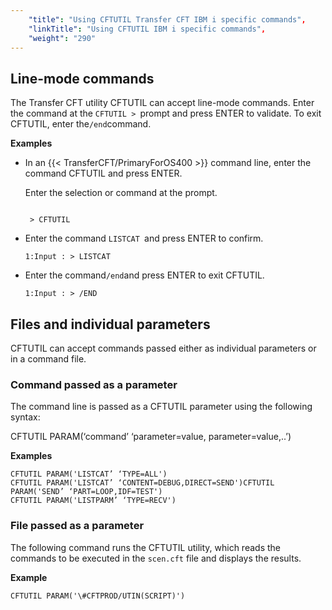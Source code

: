```yaml
---
    "title": "Using CFTUTIL Transfer CFT IBM i specific commands",
    "linkTitle": "Using CFTUTIL IBM i specific commands",
    "weight": "290"
---
```

Line-mode commands
------------------

The Transfer CFT utility CFTUTIL can accept line-mode commands. Enter the command at the `CFTUTIL > `prompt and press ENTER to validate. To exit CFTUTIL, enter the` /end `command.

****Examples****

- In an {{< TransferCFT/PrimaryForOS400  >}} command line, enter the command CFTUTIL and press ENTER.

    Enter the selection or command at the prompt.

    ```

     > CFTUTIL
    ```

- Enter the command `LISTCAT `and press ENTER to confirm.
    ```
    1:Input : > LISTCAT
    ```
- Enter the command` /end `and press ENTER to exit CFTUTIL.
    ```
    1:Input : > /END
    ```

Files and individual parameters
-------------------------------

CFTUTIL can accept commands passed either as individual parameters or in a command file.

### Command passed as a parameter

The command line is passed as a CFTUTIL parameter using the following syntax:

CFTUTIL PARAM(‘command’ ‘parameter=value, parameter=value,..’)

******Examples******

```
CFTUTIL PARAM('LISTCAT’ ‘TYPE=ALL')
CFTUTIL PARAM('LISTCAT’ ‘CONTENT=DEBUG,DIRECT=SEND')CFTUTIL PARAM('SEND’ ‘PART=LOOP,IDF=TEST')
CFTUTIL PARAM('LISTPARM’ ‘TYPE=RECV')
```

### File passed as a parameter

The following command runs the CFTUTIL utility, which reads the commands to be executed in the `scen.cft` file and displays the results.

****Example****

```
CFTUTIL PARAM('\#CFTPROD/UTIN(SCRIPT)')
```
